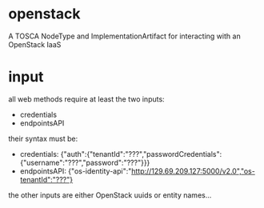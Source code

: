 openstack
=========

A TOSCA NodeType and ImplementationArtifact for interacting with an OpenStack IaaS

input
=========
all web methods require at least the two inputs:
* credentials
* endpointsAPI

their syntax must be:
* credentials: {"auth":{"tenantId":"???","passwordCredentials":{"username":"???","password":"???"}}}
* endpointsAPI: {"os-identity-api":"http://129.69.209.127:5000/v2.0","os-tenantId":"???"}

the other inputs are either OpenStack uuids or entity names...
